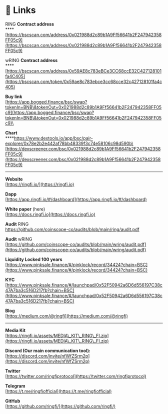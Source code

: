 # 🔗 Links

RING **Contract address**\
****[https://bscscan.com/address/0x021988d2c89b1A9Ff56641b2F247942358FF05c9](https://bscscan.com/address/0x021988d2c89b1A9Ff56641b2F247942358FF05c9)

wRING **Contract address**\
****[https://bscscan.com/address/0x59AE8c783eBCe3CC68ccE32C427128101fa4C405](https://bscscan.com/token/0x59ae8c783ebce3cc68cce32c427128101fa4c405)

**Buy link**\
[https://app.bogged.finance/bsc/swap?tokenIn=BNB\&tokenOut=0x021988d2c89b1A9Ff56641b2F247942358FF05c9](https://app.bogged.finance/bsc/swap?tokenIn=BNB\&tokenOut=0x021988d2c89b1A9Ff56641b2F247942358FF05c9)\


**Chart**\
****[https://www.dextools.io/app/bsc/pair-explorer/0x78e2b2e442af78bb48339f3c74e58106c98d590b\
](https://www.dextools.io/app/bsc/pair-explorer/0x78e2b2e442af78bb48339f3c74e58106c98d590b)\
[https://dexscreener.com/bsc/0x021988d2c89b1A9Ff56641b2F247942358FF05c9](https://dexscreener.com/bsc/0x021988d2c89b1A9Ff56641b2F247942358FF05c9)

***

**Website** \
[https://ringfi.io/](https://ringfi.io)

**Dapp** \
[https://app.ringfi.io/#/dashboard](https://app.ringfi.io/#/dashboard)



**White paper** (here)\
[https://docs.ringfi.io](https://docs.ringfi.io)

**Audit** RING\
[https://github.com/coinscope-co/audits/blob/main/ring/audit.pdf ](https://github.com/coinscope-co/audits/blob/main/ring/audit.pdf)            &#x20;

**Audit** wRING\
[https://github.com/coinscope-co/audits/blob/main/wring/audit.pdf](https://github.com/coinscope-co/audits/blob/main/wring/audit.pdf)                                                          &#x20;

**Liquidity Locked 100 years**                                                     [https://www.pinksale.finance/#/pinklock/record/34424?chain=BSC](https://www.pinksale.finance/#/pinklock/record/34424?chain=BSC)

**KYC**                                                                                                                                                                                                        [https://www.pinksale.finance/#/launchpad/0x52F50942a6D6d556197C38c47A7ba3c516D217fb?chain=BSC](https://www.pinksale.finance/#/launchpad/0x52F50942a6D6d556197C38c47A7ba3c516D217fb?chain=BSC)

**Blog** \
[https://medium.com/@ringfi](https://medium.com/@ringfi)

***

**Media Kit** \
[https://ringfi.io/assets/MEDIA\_KIT\_RING\_FI.zip](https://ringfi.io/assets/MEDIA\_KIT\_RING\_FI.zip)



**Discord (Our main communication tool):**\
[https://discord.com/invite/nfWfZSrm2p](https://discord.com/invite/nfWfZSrm2p)

**Twitter**\
[https://twitter.com/ringfiprotocol](https://twitter.com/ringfiprotocol)

**Telegram**\
[https://t.me/ringfiofficial](https://t.me/ringfiofficial)

**GitHub**\
[https://github.com/ringfi/](https://github.com/ringfi/)
